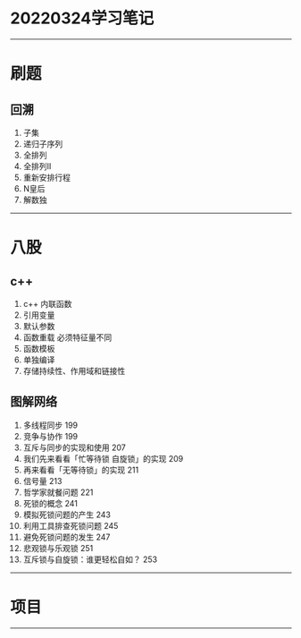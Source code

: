 # 20220324学习笔记

***

# 刷题

## 回溯

1. 子集
2. 递归子序列
3. 全排列
4. 全排列II
5. 重新安排行程
6. N皇后
7. 解数独

***

# 八股

## c++

1. c++ 内联函数
2. 引用变量
3. 默认参数
4. 函数重载 必须特征量不同
5. 函数模板
6. 单独编译
7. 存储持续性、作用域和链接性

## 图解网络

1. 多线程同步 199
2. 竞争与协作 199
3. 互斥与同步的实现和使⽤ 207
4. 我们先来看看「忙等待锁 ⾃旋锁」的实现 209
5. 再来看看「⽆等待锁」的实现 211
6. 信号量 213
7. 哲学家就餐问题 221
8. 死锁的概念 241
9. 模拟死锁问题的产⽣ 243
10. 利⽤⼯具排查死锁问题 245
11. 避免死锁问题的发⽣ 247
12. 悲观锁与乐观锁  251
13. 互斥锁与⾃旋锁：谁更轻松⾃如？ 253
***

# 项目

***
